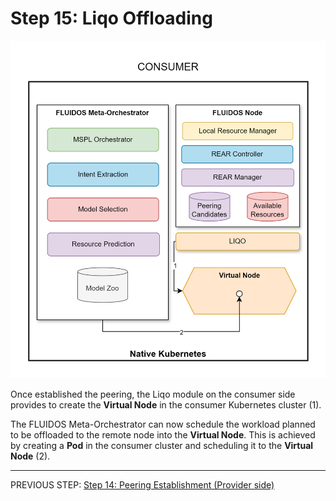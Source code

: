 # Step 15: Liqo Offloading

![Step 15 flowchart](../../../images/workflows/steps/Workflow-15-LiqoOffloading.drawio.png)

Once established the peering, the Liqo module on the consumer side provides to create the **Virtual Node** in the consumer Kubernetes cluster (1).

The FLUIDOS Meta-Orchestrator can now schedule the workload planned to be offloaded to the remote node into the **Virtual Node**. This is achieved by creating a **Pod** in the consumer cluster and scheduling it to the **Virtual Node** (2).

---
PREVIOUS STEP: [Step 14: Peering Establishment (Provider side)](./14_peering_establishment_provider.md)
